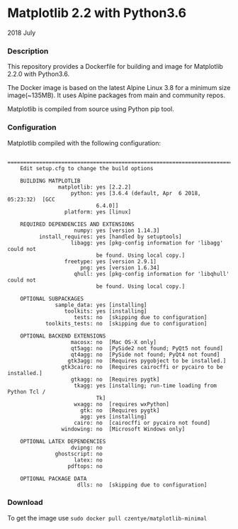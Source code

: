 # Matplotlib 2.2 with Python3.6

2018 July

### Description

This repository provides a Dockerfile for building and image for Matplotlib 2.2.0
with Python3.6.

The Docker image is based on the latest Alpine Linux 3.8 for a minimum size 
image(~135MB). It uses Alpine packages from main and community repos.

Matplotlib is compiled from source using Python pip tool.

### Configuration

Matplotlib compiled with the following configuration:

```text
    ============================================================================
    Edit setup.cfg to change the build options

    BUILDING MATPLOTLIB
                matplotlib: yes [2.2.2]
                    python: yes [3.6.4 (default, Apr  6 2018, 05:23:32)  [GCC
                            6.4.0]]
                  platform: yes [linux]

    REQUIRED DEPENDENCIES AND EXTENSIONS
                     numpy: yes [version 1.14.3]
          install_requires: yes [handled by setuptools]
                    libagg: yes [pkg-config information for 'libagg' could not
                            be found. Using local copy.]
                  freetype: yes [version 2.9.1]
                       png: yes [version 1.6.34]
                     qhull: yes [pkg-config information for 'libqhull' could not
                            be found. Using local copy.]

    OPTIONAL SUBPACKAGES
               sample_data: yes [installing]
                  toolkits: yes [installing]
                     tests: no  [skipping due to configuration]
            toolkits_tests: no  [skipping due to configuration]

    OPTIONAL BACKEND EXTENSIONS
                    macosx: no  [Mac OS-X only]
                    qt5agg: no  [PySide2 not found; PyQt5 not found]
                    qt4agg: no  [PySide not found; PyQt4 not found]
                   gtk3agg: no  [Requires pygobject to be installed.]
                 gtk3cairo: no  [Requires cairocffi or pycairo to be installed.]
                    gtkagg: no  [Requires pygtk]
                     tkagg: yes [installing; run-time loading from Python Tcl /
                            Tk]
                     wxagg: no  [requires wxPython]
                       gtk: no  [Requires pygtk]
                       agg: yes [installing]
                     cairo: no  [cairocffi or pycairo not found]
                 windowing: no  [Microsoft Windows only]

    OPTIONAL LATEX DEPENDENCIES
                    dvipng: no
               ghostscript: no
                     latex: no
                   pdftops: no

    OPTIONAL PACKAGE DATA
                      dlls: no  [skipping due to configuration]
```

### Download

To get the image use ``sudo docker pull czentye/matplotlib-minimal``